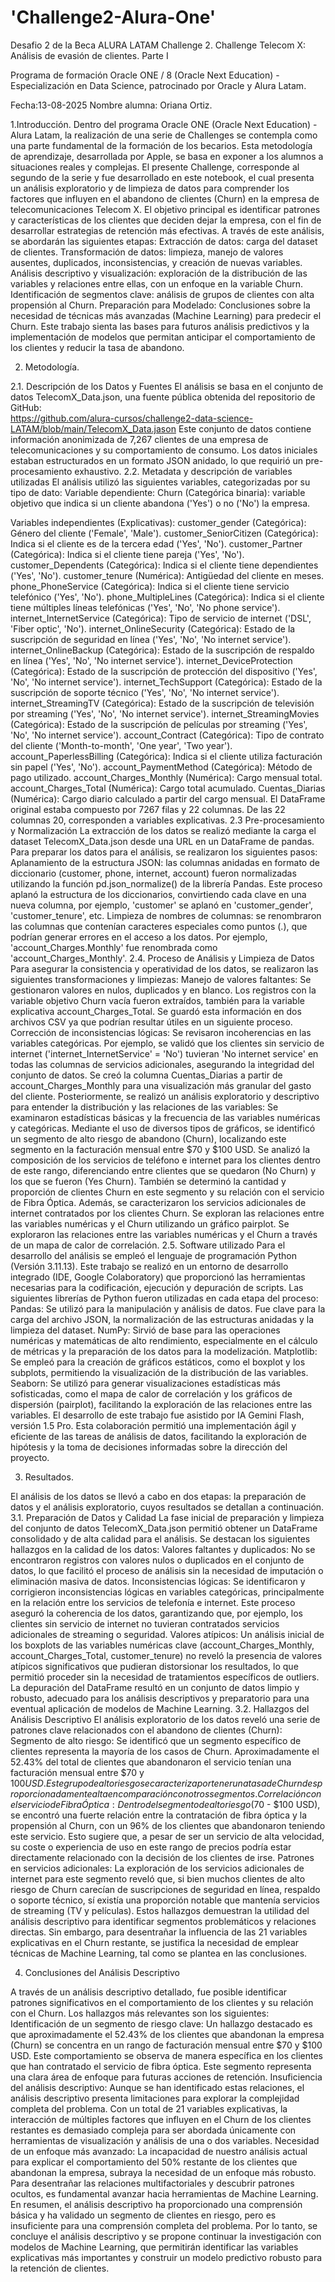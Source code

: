 # 'Challenge2-Alura-One'
Desafio 2 de la Beca ALURA LATAM
Challenge 2. Challenge Telecom X: Análisis de evasión de clientes. Parte I

Programa de formación Oracle ONE / 8 (Oracle Next Education) - Especialización en Data Science, patrocinado por Oracle y Alura Latam.

Fecha:13-08-2025
Nombre alumna: Oriana Ortiz.

1.Introducción.
Dentro del programa Oracle ONE (Oracle Next Education) - Alura Latam, la realización de una serie de Challenges se contempla como una parte fundamental de la formación de los becarios. Esta metodología de aprendizaje, desarrollada por Apple, se basa en exponer a los alumnos a situaciones reales y complejas.
El presente Challenge, corresponde al segundo de la serie y fue desarrollado en este notebook, el cual presenta un análisis exploratorio y de limpieza de datos para comprender los factores que influyen en el abandono de clientes (Churn) en la empresa de telecomunicaciones Telecom X. El objetivo principal es identificar patrones y características de los clientes que deciden dejar la empresa, con el fin de desarrollar estrategias de retención más efectivas.
A través de este análisis, se abordarán las siguientes etapas:
Extracción de datos: carga del dataset de clientes.
Transformación de datos: limpieza, manejo de valores ausentes, duplicados, inconsistencias, y creación de nuevas variables.
Análisis descriptivo y visualización: exploración de la distribución de las variables y relaciones entre ellas, con un enfoque en la variable Churn.
Identificación de segmentos clave: análisis de grupos de clientes con alta propensión al Churn.
Preparación para Modelado: Conclusiones sobre la necesidad de técnicas más avanzadas (Machine Learning) para predecir el Churn.
Este trabajo sienta las bases para futuros análisis predictivos y la implementación de modelos que permitan anticipar el comportamiento de los clientes y reducir la tasa de abandono.



2. Metodología.

2.1. Descripción de los Datos y Fuentes
El análisis se basa en el conjunto de datos TelecomX_Data.json, una fuente pública obtenida del repositorio de GitHub:  
   https://github.com/alura-cursos/challenge2-data-science-LATAM/blob/main/TelecomX_Data.jason
Este conjunto de datos contiene información anonimizada de 7,267 clientes de una empresa de telecomunicaciones y su comportamiento de consumo. Los datos iniciales estaban estructurados en un formato JSON anidado, lo que requirió un pre-procesamiento exhaustivo.
2.2. Metadata y descripción de variables utilizadas 
El análisis utilizó las siguientes variables, categorizadas por su tipo de dato:
Variable dependiente:
Churn (Categórica binaria): variable objetivo que indica si un cliente abandona ('Yes') o no ('No') la empresa.

Variables independientes (Explicativas):
customer_gender (Categórica): Género del cliente ('Female', 'Male').
customer_SeniorCitizen (Categórica): Indica si el cliente es de la tercera edad ('Yes', 'No').
customer_Partner (Categórica): Indica si el cliente tiene pareja ('Yes', 'No').
customer_Dependents (Categórica): Indica si el cliente tiene dependientes ('Yes', 'No').
customer_tenure (Numérica): Antigüedad del cliente en meses.
phone_PhoneService (Categórica): Indica si el cliente tiene servicio telefónico ('Yes', 'No').
phone_MultipleLines (Categórica): Indica si el cliente tiene múltiples líneas telefónicas ('Yes', 'No', 'No phone service').
internet_InternetService (Categórica): Tipo de servicio de internet ('DSL', 'Fiber optic', 'No').
internet_OnlineSecurity (Categórica): Estado de la suscripción de seguridad en línea ('Yes', 'No', 'No internet service').
internet_OnlineBackup (Categórica): Estado de la suscripción de respaldo en línea ('Yes', 'No', 'No internet service').
internet_DeviceProtection (Categórica): Estado de la suscripción de protección del dispositivo ('Yes', 'No', 'No internet service').
internet_TechSupport (Categórica): Estado de la suscripción de soporte técnico ('Yes', 'No', 'No internet service').
internet_StreamingTV (Categórica): Estado de la suscripción de televisión por streaming ('Yes', 'No', 'No internet service'). 
internet_StreamingMovies (Categórica): Estado de la suscripción de películas por streaming ('Yes', 'No', 'No internet service').
account_Contract (Categórica): Tipo de contrato del cliente ('Month-to-month', 'One year', 'Two year').
account_PaperlessBilling (Categórica): Indica si el cliente utiliza facturación sin papel ('Yes', 'No').
account_PaymentMethod (Categórica): Método de pago utilizado.
account_Charges_Monthly (Numérica): Cargo mensual total.
account_Charges_Total (Numérica): Cargo total acumulado.
Cuentas_Diarias (Numérica): Cargo diario calculado a partir del cargo mensual.
El DataFrame original estaba compuesto por 7267 filas y 22 columnas. De las 22 columnas 20, corresponden a variables explicativas.
2.3 Pre-procesamiento y Normalización
La extracción de los datos se realizó mediante la carga el dataset TelecomX_Data.json desde una URL en un DataFrame de pandas.
Para preparar los datos para el análisis, se realizaron los siguientes pasos:
Aplanamiento de la estructura JSON: las columnas anidadas en formato de diccionario (customer, phone, internet, account) fueron normalizadas utilizando la función pd.json_normalize() de la librería Pandas. Este proceso aplanó la estructura de los diccionarios, convirtiendo cada clave en una nueva columna, por ejemplo, 'customer' se aplanó en 'customer_gender', 'customer_tenure', etc.
Limpieza de nombres de columnas: se renombraron las columnas que contenían caracteres especiales como puntos (.), que podrían generar errores en el acceso a los datos. Por ejemplo, 'account_Charges.Monthly' fue renombrada como 'account_Charges_Monthly'.
2.4. Proceso de Análisis y Limpieza de Datos
Para asegurar la consistencia y operatividad de los datos, se realizaron las siguientes transformaciones y limpiezas:
Manejo de valores faltantes: Se gestionaron valores en nulos, duplicados y en blanco. Los registros con la variable objetivo Churn vacía fueron extraídos, también para la variable explicativa account_Charges_Total. Se guardó esta información en dos archivos CSV ya que podrían resultar útiles en un siguiente proceso.  
Corrección de inconsistencias lógicas: Se revisaron incoherencias en las variables categóricas. Por ejemplo, se validó que los clientes sin servicio de internet ('internet_InternetService' = 'No') tuvieran 'No internet service' en todas las columnas de servicios adicionales, asegurando la integridad del conjunto de datos.
Se creó la columna Cuentas_Diarias a partir de account_Charges_Monthly para una visualización más granular del gasto del cliente.
Posteriormente, se realizó un análisis exploratorio y descriptivo para entender la distribución y las relaciones de las variables:
Se examinaron estadísticas básicas y la frecuencia de las variables numéricas y categóricas.
Mediante el uso de diversos tipos de gráficos, se identificó un segmento de alto riesgo de abandono (Churn), localizando este segmento en la facturación mensual entre $70 y $100 USD. Se analizó la composición de los servicios de teléfono e internet para los clientes dentro de este rango, diferenciando entre clientes que se quedaron (No Churn) y los que se fueron (Yes Churn). También se determinó la cantidad y proporción de clientes Churn en este segmento y su relación con el servicio de Fibra Óptica. Además, se caracterizaron los servicios adicionales de internet contratados por los clientes Churn. 
Se exploran las relaciones entre las variables numéricas y el Churn utilizando un gráfico pairplot.
Se exploraron las relaciones entre las variables numéricas y el Churn a través de un mapa de calor de correlación.
2.5. Software utilizado
Para el desarrollo del análisis se empleó el lenguaje de programación Python (Versión 3.11.13). Este trabajo se realizó en un entorno de desarrollo integrado (IDE, Google Colaboratory) que proporcionó las herramientas necesarias para la codificación, ejecución y depuración de scripts. Las siguientes librerías de Python fueron utilizadas en cada etapa del proceso:
Pandas: Se utilizó para la manipulación y análisis de datos. Fue clave para la carga del archivo JSON, la normalización de las estructuras anidadas y la limpieza del dataset.
NumPy: Sirvió de base para las operaciones numéricas y matemáticas de alto rendimiento, especialmente en el cálculo de métricas y la preparación de los datos para la modelización.
Matplotlib: Se empleó para la creación de gráficos estáticos, como el boxplot y los subplots, permitiendo la visualización de la distribución de las variables.
Seaborn: Se utilizó para generar visualizaciones estadísticas más sofisticadas, como el mapa de calor de correlación y los gráficos de dispersión (pairplot), facilitando la exploración de las relaciones entre las variables.
El desarrollo de este trabajo fue asistido por IA Gemini Flash, versión 1.5 Pro. Esta  colaboración permitió una implementación ágil y eficiente de las tareas de análisis de datos, facilitando la exploración de hipótesis y la toma de decisiones informadas sobre la dirección del proyecto.




3. Resultados.

El análisis de los datos se llevó a cabo en dos etapas: la preparación de datos y el análisis exploratorio, cuyos resultados se detallan a continuación.
3.1. Preparación de Datos y Calidad
La fase inicial de preparación y limpieza del conjunto de datos TelecomX_Data.json permitió obtener un DataFrame consolidado y de alta calidad para el análisis. Se destacan los siguientes hallazgos en la calidad de los datos:
Valores faltantes y duplicados: No se encontraron registros con valores nulos o duplicados en el conjunto de datos, lo que facilitó el proceso de análisis sin la necesidad de imputación o eliminación masiva de datos.
Inconsistencias lógicas: Se identificaron y corrigieron inconsistencias lógicas en variables categóricas, principalmente en la relación entre los servicios de telefonía e internet. Este proceso aseguró la coherencia de los datos, garantizando que, por ejemplo, los clientes sin servicio de internet no tuvieran contratados servicios adicionales de streaming o seguridad.
Valores atípicos: Un análisis inicial de los boxplots de las variables numéricas clave (account_Charges_Monthly, account_Charges_Total, customer_tenure) no reveló la presencia de valores atípicos significativos que pudieran distorsionar los resultados, lo que permitió proceder sin la necesidad de tratamientos específicos de outliers.
La depuración del DataFrame resultó en un conjunto de datos limpio y robusto, adecuado para los análisis descriptivos y preparatorio para una eventual aplicación de modelos de Machine Learning.
3.2. Hallazgos del Análisis Descriptivo
El análisis exploratorio de los datos reveló una serie de patrones clave relacionados con el abandono de clientes (Churn):
Segmento de alto riesgo: Se identificó que un segmento específico de clientes representa la mayoría de los casos de Churn. Aproximadamente el 52.43% del total de clientes que abandonaron el servicio tenían una facturación mensual entre $70 y $100 USD. Este grupo de alto riesgo se caracteriza por tener una tasa de Churn desproporcionadamente alta en comparación con otros segmentos.
Correlación con el servicio de Fibra Óptica: Dentro del segmento de alto riesgo ($70 - $100 USD), se encontró una fuerte relación entre la contratación de fibra óptica y la propensión al Churn, con un 96% de los clientes que abandonaron teniendo este servicio. Esto sugiere que, a pesar de ser un servicio de alta velocidad, su coste o experiencia de uso en este rango de precios podría estar directamente relacionado con la decisión de los clientes de irse.
Patrones en servicios adicionales: La exploración de los servicios adicionales de internet para este segmento reveló que, si bien muchos clientes de alto riesgo de Churn carecían de suscripciones de seguridad en línea, respaldo o soporte técnico, sí existía una proporción notable que mantenía servicios de streaming (TV y películas).
Estos hallazgos demuestran la utilidad del análisis descriptivo para identificar segmentos problemáticos y relaciones directas. Sin embargo, para desentrañar la influencia de las 21 variables explicativas en el Churn restante, se justifica la necesidad de emplear técnicas de Machine Learning, tal como se plantea en las conclusiones.

4. Conclusiones del Análisis Descriptivo



A través de un análisis descriptivo detallado, fue posible identificar patrones significativos en el comportamiento de los clientes y su relación con el Churn. Los hallazgos más relevantes son los siguientes:
Identificación de un segmento de riesgo clave: Un hallazgo destacado es que aproximadamente el  52.43% de los clientes que abandonan la empresa (Churn) se concentra en un rango de facturación mensual entre $70 y $100 USD. Este comportamiento se observa de manera específica en los clientes que han contratado el servicio de fibra óptica. Este segmento representa una clara área de enfoque para futuras acciones de retención.
Insuficiencia del análisis descriptivo: Aunque se han identificado estas relaciones, el análisis descriptivo presenta limitaciones para explorar la complejidad completa del problema. Con un total de 21 variables explicativas, la interacción de múltiples factores que influyen en el Churn de los clientes restantes es demasiado compleja para ser abordada únicamente con herramientas de visualización y análisis de una o dos variables.
Necesidad de un enfoque más avanzado: La incapacidad de nuestro análisis actual para explicar el comportamiento del 50% restante de los clientes que abandonan la empresa, subraya la necesidad de un enfoque más robusto. Para desentrañar las relaciones multifactoriales y descubrir patrones ocultos, es fundamental avanzar hacia herramientas de Machine Learning.
En resumen, el análisis descriptivo ha proporcionado una comprensión básica y ha validado un segmento de clientes en riesgo, pero es insuficiente para una comprensión completa del problema. Por lo tanto, se concluye el análisis descriptivo y se propone continuar la investigación con modelos de Machine Learning, que permitirán identificar las variables explicativas más importantes y construir un modelo predictivo robusto para la retención de clientes.
